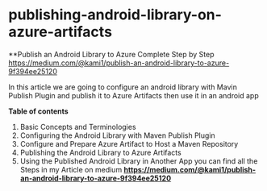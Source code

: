 # publishing-android-library-on-azure-artifacts
**Publish an Android Library to Azure
Complete Step by Step 
https://medium.com/@kami1/publish-an-android-library-to-azure-9f394ee25120

In this article we are going to configure an android library with Mavin Publish Plugin and publish it to Azure Artifacts then use it in an android app

**Table of contents**
1. Basic Concepts and Terminologies
2. Configuring the Android Library with Maven Publish Plugin
3. Configure and Prepare Azure Artifact to Host a Maven Repository
4. Publishing the Android Library to Azure Artifacts
5. Using the Published Android Library in Another App
you can find all the Steps in my Article on medium 
**https://medium.com/@kami1/publish-an-android-library-to-azure-9f394ee25120**
